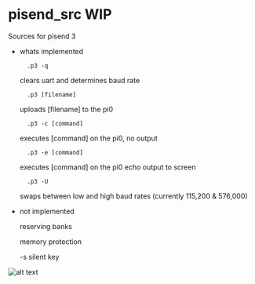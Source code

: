 # pisend_src WIP

Sources for pisend 3

- whats implemented 

        .p3 -q 

    clears uart and determines baud rate


        .p3 [filename]

    uploads [filename] to the pi0 


        .p3 -c [command]

    executes [command] on the pi0, no output 


        .p3 -e [command]

    executes [command] on the pi0 echo output to screen


        .p3 -U

    swaps between low and high baud rates 
        (currently 115,200 & 576,000)


- not implemented 



    reserving banks 

    memory protection 

    -s silent key

![alt text](https://raw.githubusercontent.com/em00k/pisend_src/main/pisend3.png)


    